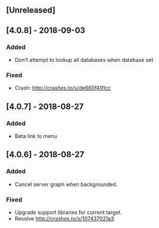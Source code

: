 ## [Unreleased]

## [4.0.8] - 2018-09-03

### Added

- Don't attempt to lookup all databases when database set

### Fixed

- Crash: http://crashes.to/s/de660f491cc

## [4.0.7] - 2018-08-27

### Added

- Beta link to menu

## [4.0.6] - 2018-08-27

### Added

- Cancel server graph when backgrounded.

### Fixed

- Upgrade support libraries for current target.
- Resolve http://crashes.to/s/107437021a3
